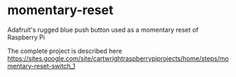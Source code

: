 # momentary-reset
Adafruit's rugged blue push button used as a momentary reset of Raspberry Pi

The complete project is described here https://sites.google.com/site/cartwrightraspberrypiprojects/home/steps/momentary-reset-switch_1
